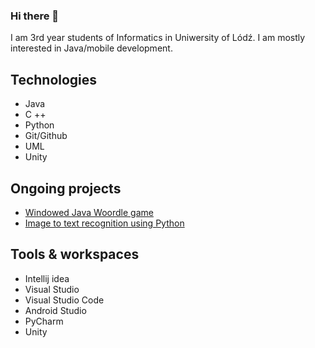 ### Hi there 👋
I am 3rd year students of Informatics in Uniwersity of Lódź. I am mostly interested in Java/mobile development.
<!--
**Sandpitturtleee/Sandpitturtleee** is a ✨ _special_ ✨ repository because its `README.md` (this file) appears on your GitHub profile.

Here are some ideas to get you started:

- 🔭 I’m currently working on ...
- 🌱 I’m currently learning ...
- 👯 I’m looking to collaborate on ...
- 🤔 I’m looking for help with ...
- 💬 Ask me about ...
- 📫 How to reach me: ...
- 😄 Pronouns: ...
- ⚡ Fun fact: ...
-->
## Technologies
- Java
- C ++ 
- Python
- Git/Github
- UML
- Unity
## Ongoing projects
- [Windowed Java Woordle game ](https://github.com/Sandpitturtleee/Woordle)
- [Image to text recognition using Python](https://github.com/Sandpitturtleee/ImageToText)
## Tools & workspaces
- Intellij idea
- Visual Studio
- Visual Studio Code
- Android Studio
- PyCharm
- Unity 
